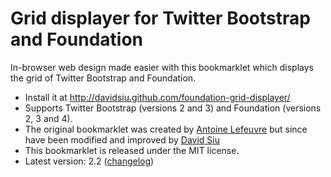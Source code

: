 # Grid displayer for Twitter Bootstrap and Foundation

In-browser web design made easier with this bookmarklet which displays the grid of Twitter Bootstrap and Foundation.

* Install it at http://davidsiu.github.com/foundation-grid-displayer/
* Supports Twitter Bootstrap (versions 2 and 3) and Foundation (versions 2, 3 and 4).
* The original bookmarklet was created by [Antoine Lefeuvre](http://twitter.com/jiraisurfer) but since have been modified and improved by [David Siu](http://twitter.com/davidjsiu)
* This bookmarklet is released under the MIT license.
* Latest version: 2.2 ([changelog](/CHANGELOG.md))
